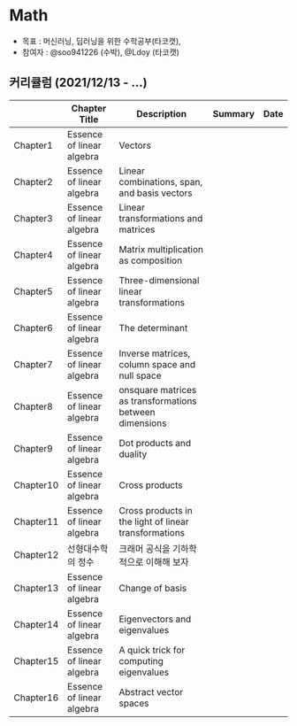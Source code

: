 # Math
- 목표 : 머신러닝, 딥러닝을 위한 수학공부(타코캣),  
- 참여자 : @soo941226 (수박), @Ldoy (타코캣)


## 커리큘럼 (2021/12/13 - ...)
|   | Chapter Title | Description | Summary | Date |
| ------- | ------------- | ----------- | ------- | ---|
Chapter1 | Essence of linear algebra   |   Vectors    |
Chapter2| Essence of linear algebra|Linear combinations, span, and basis vectors | | 
|Chapter3| Essence of linear algebra | Linear transformations and matrices| 
Chapter4| Essence of linear algebra|Matrix multiplication as composition | |
| Chapter5| Essence of linear algebra | Three-dimensional linear transformations | 
Chapter6| Essence of linear algebra | The determinant 
| Chapter7| Essence of linear algebra | Inverse matrices, column space and null space | 
Chapter8| Essence of linear algebra | onsquare matrices as transformations between dimensions
Chapter9| Essence of linear algebra |Dot products and duality
Chapter10| Essence of linear algebra |Cross products
Chapter11|Essence of linear algebra | Cross products in the light of linear transformations 
 Chapter12 | 선형대수학의 정수 | 크래머 공식을 기하학적으로 이해해 보자 |
Chapter13|Essence of linear algebra |  Change of basis 
 Chapter14| Essence of linear algebra | Eigenvectors and eigenvalues
Chapter15|Essence of linear algebra | A quick trick for computing eigenvalues
Chapter16| Essence of linear algebra | Abstract vector spaces
